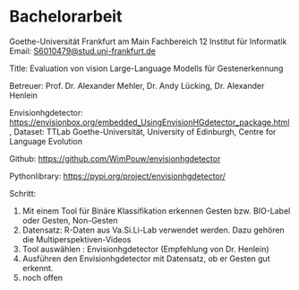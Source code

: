 # Bachelorarbeit
Goethe-Universität Frankfurt am Main
Fachbereich 12 Institut für Informatik
Email: S6010479@stud.uni-frankfurt.de

Title: Evaluation von vision Large-Language Modells für Gestenerkennung

Betreuer: Prof. Dr. Alexander Mehler, Dr. Andy Lücking, Dr. Alexander Henlein

Envisionhgdetector: https://envisionbox.org/embedded_UsingEnvisionHGdetector_package.html, Dataset: TTLab Goethe-Universität, University of Edinburgh, Centre for Language Evolution

Github: https://github.com/WimPouw/envisionhgdetector

Pythonlibrary: https://pypi.org/project/envisionhgdetector/ 


Schritt:
1. Mit einem Tool für Binäre Klassifikation erkennen Gesten bzw. BIO-Label oder Gesten, Non-Gesten
2. Datensatz: R-Daten aus Va.Si.Li-Lab verwendet werden. Dazu gehören die Multiperspektiven-Videos 
3. Tool auswählen : Envisionhgdetector (Empfehlung von Dr. Henlein)
4. Ausführen den Envisionhgdetector mit Datensatz, ob er Gesten gut erkennt.
5. noch offen
